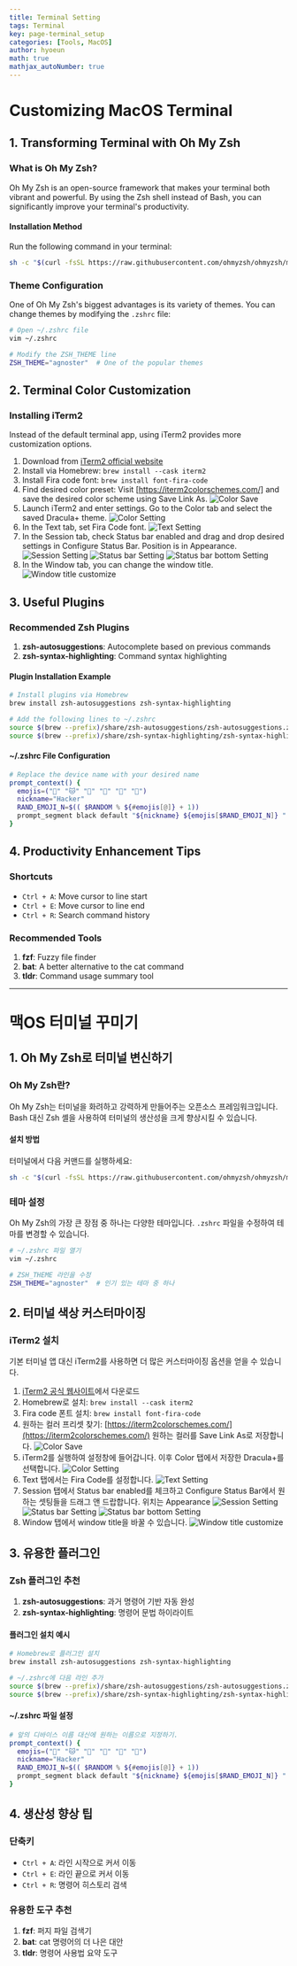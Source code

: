 ```yaml
---
title: Terminal Setting
tags: Terminal
key: page-terminal_setup
categories: [Tools, MacOS]
author: hyoeun
math: true
mathjax_autoNumber: true
---
```


# Customizing MacOS Terminal

## 1. Transforming Terminal with Oh My Zsh

### What is Oh My Zsh?
Oh My Zsh is an open-source framework that makes your terminal both vibrant and powerful. By using the Zsh shell instead of Bash, you can significantly improve your terminal's productivity.

#### Installation Method
Run the following command in your terminal:

```bash
sh -c "$(curl -fsSL https://raw.githubusercontent.com/ohmyzsh/ohmyzsh/master/tools/install.sh)"
```

### Theme Configuration
One of Oh My Zsh's biggest advantages is its variety of themes. You can change themes by modifying the `.zshrc` file:

```bash
# Open ~/.zshrc file
vim ~/.zshrc

# Modify the ZSH_THEME line
ZSH_THEME="agnoster"  # One of the popular themes
```

## 2. Terminal Color Customization

### Installing iTerm2
Instead of the default terminal app, using iTerm2 provides more customization options.

1. Download from [iTerm2 official website](https://iterm2.com/)
2. Install via Homebrew: `brew install --cask iterm2`
3. Install Fira code font: `brew install font-fira-code`
4. Find desired color preset: Visit [https://iterm2colorschemes.com/] and save the desired color scheme using Save Link As.
![Color Save](/assets/images/terminal_color_save.png)
5. Launch iTerm2 and enter settings. Go to the Color tab and select the saved Dracula+ theme.
![Color Setting](/assets/images/terminal_color.png)
6. In the Text tab, set Fira Code font.
![Text Setting](/assets/images/terminal_text.png)
7. In the Session tab, check Status bar enabled and drag and drop desired settings in Configure Status Bar. Position is in Appearance.
![Session Setting](/assets/images/terminal_session.png)
![Status bar Setting](/assets/images/terminal_status_bar.png)
![Status bar bottom Setting](/assets/images/terminal_status_bar_bottom.png)
8. In the Window tab, you can change the window title.
![Window title customize](/assets/images/termianl_window_title.png) 

## 3. Useful Plugins

### Recommended Zsh Plugins
1. **zsh-autosuggestions**: Autocomplete based on previous commands
2. **zsh-syntax-highlighting**: Command syntax highlighting

#### Plugin Installation Example
```bash
# Install plugins via Homebrew
brew install zsh-autosuggestions zsh-syntax-highlighting

# Add the following lines to ~/.zshrc
source $(brew --prefix)/share/zsh-autosuggestions/zsh-autosuggestions.zsh
source $(brew --prefix)/share/zsh-syntax-highlighting/zsh-syntax-highlighting.zsh
```

#### ~/.zshrc File Configuration
``` bash
# Replace the device name with your desired name
prompt_context() {
  emojis=("🦊" "🐱" "🐶" "🐼" "🐯" "🦁")
  nickname="Hacker"
  RAND_EMOJI_N=$(( $RANDOM % ${#emojis[@]} + 1))
  prompt_segment black default "${nickname} ${emojis[$RAND_EMOJI_N]} "
}
```

## 4. Productivity Enhancement Tips

### Shortcuts
- `Ctrl + A`: Move cursor to line start
- `Ctrl + E`: Move cursor to line end
- `Ctrl + R`: Search command history

### Recommended Tools
1. **fzf**: Fuzzy file finder
2. **bat**: A better alternative to the cat command
3. **tldr**: Command usage summary tool

---

# 맥OS 터미널 꾸미기

## 1. Oh My Zsh로 터미널 변신하기

### Oh My Zsh란?
Oh My Zsh는 터미널을 화려하고 강력하게 만들어주는 오픈소스 프레임워크입니다. Bash 대신 Zsh 셸을 사용하여 터미널의 생산성을 크게 향상시킬 수 있습니다.

#### 설치 방법
터미널에서 다음 커맨드를 실행하세요:

```bash
sh -c "$(curl -fsSL https://raw.githubusercontent.com/ohmyzsh/ohmyzsh/master/tools/install.sh)"
```

### 테마 설정
Oh My Zsh의 가장 큰 장점 중 하나는 다양한 테마입니다. `.zshrc` 파일을 수정하여 테마를 변경할 수 있습니다.

```bash
# ~/.zshrc 파일 열기
vim ~/.zshrc

# ZSH_THEME 라인을 수정
ZSH_THEME="agnoster"  # 인기 있는 테마 중 하나
```

## 2. 터미널 색상 커스터마이징

### iTerm2 설치
기본 터미널 앱 대신 iTerm2를 사용하면 더 많은 커스터마이징 옵션을 얻을 수 있습니다.

1. [iTerm2 공식 웹사이트](https://iterm2.com/)에서 다운로드
2. Homebrew로 설치: `brew install --cask iterm2`
3. Fira code 폰트 설치: `brew install font-fira-code`
4. 원하는 컬러 프리셋 찾기: [https://iterm2colorschemes.com/](https://iterm2colorschemes.com/) 원하는 컬러를 Save Link As로 저장합니다.
![Color Save](/assets/images/terminal_color_save.png)
5. iTerm2를 실행하여 설정창에 들어갑니다. 이후 Color 탭에서 저장한 Dracula+를 선택합니다.
![Color Setting](/assets/images/terminal_color.png)
6. Text 탭에서는 Fira Code를 설정합니다.
![Text Setting](/assets/images/terminal_text.png)
7. Session 탭에서 Status bar enabled를 체크하고 Configure Status Bar에서 원하는 셋팅들을 드래그 앤 드랍합니다. 위치는 Appearance
![Session Setting](/assets/images/terminal_session.png)
![Status bar Setting](/assets/images/terminal_status_bar.png)
![Status bar bottom Setting](/assets/images/terminal_status_bar_bottom.png)
8. Window 탭에서 window title을 바꿀 수 있습니다.
![Window title customize](/assets/images/termianl_window_title.png) 

## 3. 유용한 플러그인

### Zsh 플러그인 추천
1. **zsh-autosuggestions**: 과거 명령어 기반 자동 완성
2. **zsh-syntax-highlighting**: 명령어 문법 하이라이트

#### 플러그인 설치 예시
```bash
# Homebrew로 플러그인 설치
brew install zsh-autosuggestions zsh-syntax-highlighting

# ~/.zshrc에 다음 라인 추가
source $(brew --prefix)/share/zsh-autosuggestions/zsh-autosuggestions.zsh
source $(brew --prefix)/share/zsh-syntax-highlighting/zsh-syntax-highlighting.zsh
```

#### ~/.zshrc 파일 설정
``` bash
# 앞의 디바이스 이름 대신에 원하는 이름으로 지정하기.
prompt_context() {
  emojis=("🦊" "🐱" "🐶" "🐼" "🐯" "🦁")
  nickname="Hacker"
  RAND_EMOJI_N=$(( $RANDOM % ${#emojis[@]} + 1))
  prompt_segment black default "${nickname} ${emojis[$RAND_EMOJI_N]} "
}
```

## 4. 생산성 향상 팁

### 단축키
- `Ctrl + A`: 라인 시작으로 커서 이동
- `Ctrl + E`: 라인 끝으로 커서 이동
- `Ctrl + R`: 명령어 히스토리 검색

### 유용한 도구 추천
1. **fzf**: 퍼지 파일 검색기
2. **bat**: cat 명령어의 더 나은 대안
3. **tldr**: 명령어 사용법 요약 도구